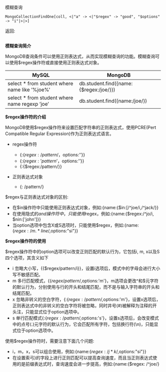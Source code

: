 模糊查询

```
MongoCollectionFindOne[coll, <|"a" -> <|"$regex" -> "good", "$options" -> "i"|>|>]
```

返回:

```

```

**模糊查询简介**

MongoDB查询条件可以使用正则表达式，从而实现模糊查询的功能。模糊查询可以使用$regex操作符或直接使用正则表达式对象。

| MySQL                                         | MongoDB                                |
| --------------------------------------------- | -------------------------------------- |
| select * from student where name like ’%joe%’ | db.student.find({name:{$regex:/joe/}}) |
| select * from student where name regexp ’joe’ | db.student.find({name:/joe/})          |

**$regex操作符的介绍**

MongoDB使用$regex操作符来设置匹配字符串的正则表达式，使用PCRE(Pert Compatible Regular Expression)作为正则表达式语言。

- regex操作符
  - {<field>:{$regex:/pattern/，$options:’<options>’}}
  - {<field>:{$regex:’pattern’，$options:’<options>’}}
  - {<field>:{$regex:/pattern/<options>}}

- 正则表达式对象
  - {<field>: /pattern/<options>}

$regex与正则表达式对象的区别:

- 在$in操作符中只能使用正则表达式对象，例如:{name:{$in:[/^joe/i,/^jack/}}
- 在使用隐式的$and操作符中，只能使用$regex，例如:{name:{$regex:/^jo/i, $nin:['john']}}
- 当option选项中包含X或S选项时，只能使用$regex，例如:{name:{$regex:/m.*line/,$options:"si"}}

**$regex操作符的使用**

$regex操作符中的option选项可以改变正则匹配的默认行为，它包括i, m, x以及S四个选项，其含义如下

- i 忽略大小写，{<field>{$regex/pattern/i}}，设置i选项后，模式中的字母会进行大小写不敏感匹配。
- m 多行匹配模式，{<field>{$regex/pattern/,$options:'m'}，m选项会更改^和$元字符的默认行为，分别使用与行的开头和结尾匹配，而不是与输入字符串的开头和结尾匹配。
- x 忽略非转义的空白字符，{<field>:{$regex:/pattern/,$options:'m'}，设置x选项后，正则表达式中的非转义的空白字符将被忽略，同时井号(#)被解释为注释的开头注，只能显式位于option选项中。
- s 单行匹配模式{<field>:{$regex:/pattern/,$options:'s'}，设置s选项后，会改变模式中的点号(.)元字符的默认行为，它会匹配所有字符，包括换行符(\n)，只能显式位于option选项中。

使用$regex操作符时，需要注意下面几个问题:

- i，m，x，s可以组合使用，例如:{name:{$regex:/j*k/,$options:"si"}}
- 在设置索弓}的字段上进行正则匹配可以提高查询速度，而且当正则表达式使用的是前缀表达式时，查询速度会进一步提高，例如:{name:{$regex: /^joe/}